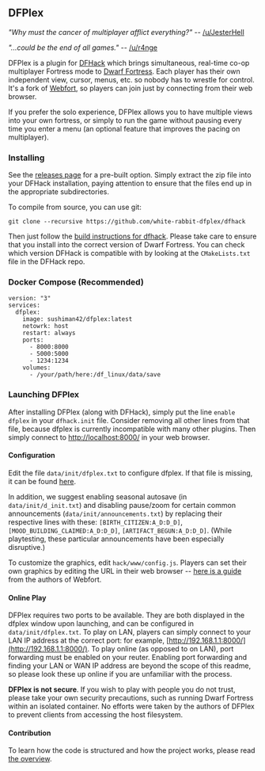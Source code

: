 ## DFPlex ##

*"Why must the cancer of multiplayer afflict everything?"* -- [/u/JesterHell](https://www.reddit.com/r/dwarffortress/comments/g8trnf/multiplayer_dwarf_fortress_is_now_a_reality/foptfyn/)

*"...could be the end of all games."* -- [/u/r4nge](https://www.reddit.com/r/dwarffortress/comments/g8trnf/multiplayer_dwarf_fortress_is_now_a_reality/foqxr97/)

DFPlex is a plugin for [DFHack](https://github.com/DFHack/dfhack) which brings simultaneous, real-time co-op multiplayer Fortress mode to [Dwarf Fortress](http://www.bay12games.com/dwarves/). Each player has their own independent view, cursor, menus, etc. so nobody has to wrestle for control. It's a fork of [Webfort](https://github.com/Ankoku/df-webfort), so players can join just by connecting from their web browser.

If you prefer the solo experience, DFPlex allows you to have multiple views into your own fortress, or simply to run the game without pausing every time you enter a menu (an optional feature that improves the pacing on multiplayer).

### Installing ###

See the [releases page](https://github.com/white-rabbit-dfplex/dfplex/releases) for a pre-built option. Simply extract the zip file into your DFHack installation, paying attention to ensure that the files end up in the appropriate subdirectories.

To compile from source, you can use git:

```
git clone --recursive https://github.com/white-rabbit-dfplex/dfhack
```

Then just follow the [build instructions for dfhack](https://dfhack.readthedocs.io/en/stable/docs/Compile.html). Please take care to ensure that you install into the correct version of Dwarf Fortress. You can check which version DFHack is compatible with by looking at the `CMakeLists.txt` file in the DFHack repo.

### Docker Compose (Recommended) ###
```
version: "3"
services:
  dfplex:
    image: sushiman42/dfplex:latest
    netowrk: host
    restart: always
    ports:
      - 8000:8000
      - 5000:5000
      - 1234:1234
    volumes:
      - /your/path/here:/df_linux/data/save
```

### Launching DFPlex ###

After installing DFPlex (along with DFHack), simply put the line `enable dfplex` in your `dfhack.init` file. Consider removing all other lines from that file, because dfplex is currently incompatible with many other plugins. Then simply connect to [http://localhost:8000/](http://localhost:8000/) in your web browser.

#### Configuration ####

Edit the file `data/init/dfplex.txt` to configure dfplex. If that file is missing, it can be found [here](dist/shared/data/init/dfplex.txt).

In addition, we suggest enabling seasonal autosave (in `data/init/d_init.txt`) and disabling pause/zoom for certain common announcements (`data/init/announcements.txt`) by replacing their respective lines with these: `[BIRTH_CITIZEN:A_D:D_D]`, `[MOOD_BUILDING_CLAIMED:A_D:D_D]`, `[ARTIFACT_BEGUN:A_D:D_D]`. (While playtesting, these particular announcements have been especially disruptive.)

To customize the graphics, edit `hack/www/config.js`. Players can set their own graphics by editing the URL in their web browser -- [here is a guide](static/README.md) from the authors of Webfort.

#### Online Play ####

DFPlex requires two ports to be available. They are both displayed in the dfplex window upon launching, and can be configured in `data/init/dfplex.txt`. To play on LAN, players can simply connect to your LAN IP address at the correct port: for example, [http://192.168.1.1:8000/](http://192.168.1.1:8000/). To play online (as opposed to on LAN), port forwarding must be enabled on your reuter. Enabling port forwarding and finding your LAN or WAN IP address are beyond the scope of this readme, so please look these up online if you are unfamiliar with the process.

**DFPlex is not secure**. If you wish to play with people you do not trust, please take your own security precautions, such as running Dwarf Fortress within an isolated container. No efforts were taken by the authors of DFPlex to prevent clients from accessing the host filesystem.

#### Contribution ####

To learn how the code is structured and how the project works, please read [the overview](OVERVIEW.md).
